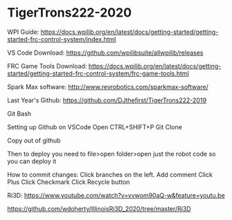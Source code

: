 # TigerTrons222-2020

WPI Guide:
https://docs.wpilib.org/en/latest/docs/getting-started/getting-started-frc-control-system/index.html

VS Code Download:
https://github.com/wpilibsuite/allwpilib/releases

FRC Game Tools Download:
https://docs.wpilib.org/en/latest/docs/getting-started/getting-started-frc-control-system/frc-game-tools.html

Spark Max software:
http://www.revrobotics.com/sparkmax-software/

Last Year's Github: https://github.com/DJthefirst/TigerTrons222-2019

Git Bash

Setting up Github on VSCode
Open CTRL+SHIFT+P Git Clone

Copy out of github

Then to deploy you need to file>open folder>open just the robot code so you can deploy it

How to commit changes:
Click branches on the left.
Add comment
Click Plus
Click Checkmark
Click Recycle button

Ri3D:
https://www.youtube.com/watch?v=vvwom90aQ-w&feature=youtu.be

https://github.com/wdoherty/IllinoisRi3D_2020/tree/master/Ri3D

